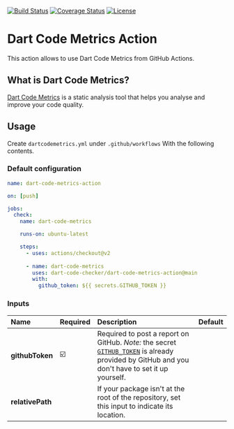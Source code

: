 <!-- markdownlint-disable MD041 -->
[![Build Status](https://shields.io/github/workflow/status/dart-code-checker/run-dart-code-metrics-action/test?logo=github&logoColor=white)](https://github.com/dart-code-checker/run-dart-code-metrics-action/)
[![Coverage Status](https://img.shields.io/codecov/c/github/dart-code-checker/run-dart-code-metrics-action?logo=codecov&logoColor=white)](https://codecov.io/gh/dart-code-checker/run-dart-code-metrics-action/)
[![License](https://img.shields.io/github/license/dart-code-checker/run-dart-code-metrics-action)](https://github.com/dart-code-checker/run-dart-code-metrics-action/blob/master/LICENSE)
<!-- markdownlint-enable MD041 -->

# Dart Code Metrics Action

This action allows to use Dart Code Metrics from GitHub Actions.

## What is Dart Code Metrics?

[Dart Code Metrics](https://github.com/dart-code-checker/dart-code-metrics) is a static analysis tool that helps you analyse and improve your code quality.

## Usage

Create `dartcodemetrics.yml` under `.github/workflows` With the following contents.

### Default configuration

```yml
name: dart-code-metrics-action

on: [push]

jobs:
  check:
    name: dart-code-metrics

    runs-on: ubuntu-latest

    steps:
      - uses: actions/checkout@v2
          
      - name: dart-code-metrics
        uses: dart-code-checker/dart-code-metrics-action@main
        with:
          github_token: ${{ secrets.GITHUB_TOKEN }}
```

### Inputs

| Name | Required | Description | Default |
| :--- | :--- | :--- | :--- |
| **githubToken**  | ☑️ | Required to post a report on GitHub. *Note:* the secret [`GITHUB_TOKEN`](https://help.github.com/en/actions/automating-your-workflow-with-github-actions/authenticating-with-the-github_token) is already provided by GitHub and you don't have to set it up yourself. | |
| **relativePath** | | If your package isn't at the root of the repository, set this input to indicate its location. | |
